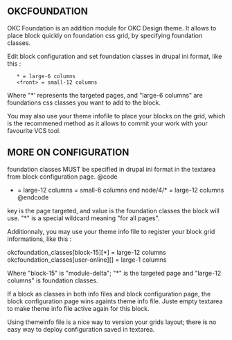 OKCFOUNDATION
---------------

OKC Foundation is an addition module for OKC Design theme.
It allows to place block quickly on foundation css grid, by specifying foundation classes.

Edit block configuration and set foundation classes in drupal ini format, like this :

```
   * = large-6 columns
   <front> = small-12 columns
```

Where "*' represents the targeted pages, and "large-6 columns" are foundations css classes you want
to add to the block.

You may also use your theme infofile to place your blocks on the grid, which is the recommened
method as it allows to commit your work with your favourite VCS tool.

MORE ON CONFIGURATION
---------------------

 foundation classes MUST be specified in drupal ini format in
 the textarea from block configuration page.
 @code
   * = large-12 columns
   <front> = small-6 columns end
   node/4/* = large-12 columns
 @endcode

 key is the page targeted, and value is the foundation classes the block will use.
 "*" is a special wildcard meaning "for all pages".

 Additionnaly, you may use your theme info file to register your
 block grid informations, like this :

 okcfoundation_classes[block-15][*] = large-12 columns
 okcfoundation_classes[user-online][<front>] = large-1 columns

 Where "block-15" is "module-delta"; "*" is the targeted page and "large-12 columns" is foundation classes.

 If a block as classes in both info files and block configuration page, the block configuration
 page wins againts theme info file.
 Juste empty textarea to make theme info file active again for this block.

 Using themeinfo file is a nice way to version your grids layout; there is no easy
 way to deploy configuration saved in textarea.
